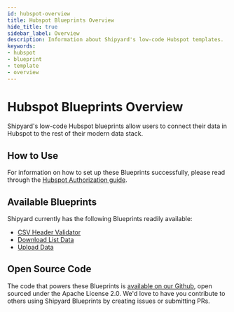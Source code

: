 ```yaml
---
id: hubspot-overview
title: Hubspot Blueprints Overview
hide_title: true
sidebar_label: Overview
description: Information about Shipyard's low-code Hubspot templates.
keywords:
- hubspot
- blueprint
- template
- overview
---
```


# Hubspot Blueprints Overview

Shipyard's low-code Hubspot blueprints allow users to connect their data in Hubspot to the rest of their modern data stack.


## How to Use
For information on how to set up these Blueprints successfully, please read through the [Hubspot Authorization guide](hubspot-authorization.md).


## Available Blueprints
Shipyard currently has the following Blueprints readily available: 
- [CSV Header Validator](hubspot-csv-header-validator.md)
- [Download List Data](hubspot-download-list-data.md)
- [Upload Data](hubspot-upload-data.md)

## Open Source Code
The code that powers these Blueprints is [available on our Github](https://github.com/shipyardapp/shipyard-blueprints/tree/main/shipyard_blueprints/hubspot), open sourced under the Apache License 2.0. We'd love to have you contribute to others using Shipyard Blueprints by creating issues or submitting PRs.

